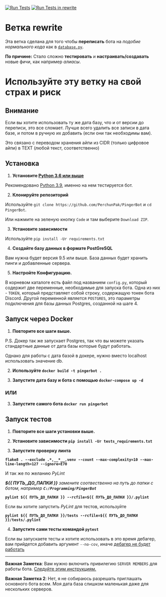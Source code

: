 [![Run Tests](https://github.com/PerchunPak/PingerBot/actions/workflows/tests.yml/badge.svg?branch=main)](https://github.com/PerchunPak/PingerBot/actions/workflows/tests.yml) [![Run Tests in rewrite](https://github.com/PerchunPak/PingerBot/actions/workflows/tests_rewrite.yml/badge.svg?branch=rewrite)](https://github.com/PerchunPak/PingerBot/actions/workflows/tests_rewrite.yml)

# Ветка rewrite

Эта ветка сделана для того чтобы **переписать** бота на *подобие нормального кода* как в [`database.py`](https://github.com/PerchunPak/PingerBot/blob/abe01c3f0f58ceab2a80cad54e860d22642b77fe/database.py).

**По причине:** Стало сложно **тестировать** и **настраивать/создавать** новые фичи, как например *алиасы*.

# Используйте эту ветку на свой страх и риск

## Внимание

Если вы хотите использовать ту же дата базу, что и от версии до переписи, это все сломает. Лучше всего удалить все записи в дата базе, и потом в ручную их добавить (если они так необходимы вам).

Это связано с переводом хранения айпи из CIDR (только цифровое айпи) в TEXT (любой текст, соответственно)

## Установка

1. **Установите [Python 3.6 или выше](https://www.python.org/downloads)**

Рекомендовано [Python 3.9](https://www.python.org/downloads/release/python-397), именно на нем тестируется бот.

2. **Клонируйте репозиторий**

Используйте `git clone https://github.com/PerchunPak/PingerBot` и `cd PingerBot`.

Или нажмите на зеленую кнопку `Code` и там выберите `Download ZIP`.

3. **Установите зависимости**

Используйте `pip install -Ur requirements.txt`

4. **Создайте базу данных в формате PostGreSQL**

Вам нужна будет версия 9.5 или выше.
База данных будет хранить пинги и добавленные сервера.

5. **Настройте Конфигурацию.**

В корневом каталоге есть файл под названием `config.py`, который содержит две переменные, необходимые для запуска бота. 
Одна из них - `TOKEN`, который представляет собой строку, содержащую токен бота Discord. 
Другой переменной является `POSTGRES`, это параметры подключения для базы данных Postgres, созданной на шаге 4.

## Запуск через Docker

1. **Повторите все шаги выше.**

P.S. Докер так же запускает Postgres, так что вы можете указать стандартные данные от дата базы которые будут работать.

Однако для работы с дата базой в докере, нужно вместо localhost использовать значение db.

2. **Используйте `docker build -t pingerbot .`**

3. **Запустите дата базу и бота с помощью `docker-compose up -d`**

### ИЛИ

3. **Запустите самого бота `docker run pingerbot`**

## Запуск тестов

1. **Повторите все шаги установки выше.**

2. **Установите зависимости `pip install -Ur tests_requirements.txt`**

3. **Запустите проверку линта**

**`flake8 . --exclude .*,__*__,venv --count --max-complexity=10 --max-line-length=127 --ignore=E70`**

И так же по желанию *PyLint*

***${{ ПУТЬ_ДО_ПАПКИ }}** замените соотвественно на путь до папки с ботом, например **`C:/Programming/PingerBot`***

**`pylint ${{ ПУТЬ_ДО_ПАПКИ }} --rcfile=${{ ПУТЬ_ДО_ПАПКИ }}/.pylint`**

Если вы хотите запустить *PyLint* для тестов, используйте

**`pylint ${{ ПУТЬ_ДО_ПАПКИ }}/tests --rcfile=${{ ПУТЬ_ДО_ПАПКИ }}/tests/.pylint`**

4. **Запустите сами тесты командой `pytest`**

Если вы запускаете тесты и хотите использовать в это время дебагер, вам прийдется добавить аргумент `--no-cov`, иначе [дебагер не будет работать](https://pytest-cov.readthedocs.io/en/latest/debuggers.html)

---

**Важная Заметка**: Вам нужно включить привилегию `SERVER MEMBERS` для работы бота. [Следуйте этим инструкциям.](https://discordpy.readthedocs.io/en/latest/intents.html#privileged-intents)

**Важная Заметка 2**: Нет, я не собираюсь разрешать приглашать основного бота всем. Моя дата база слишком маленькая даже для нескольких серверов.
